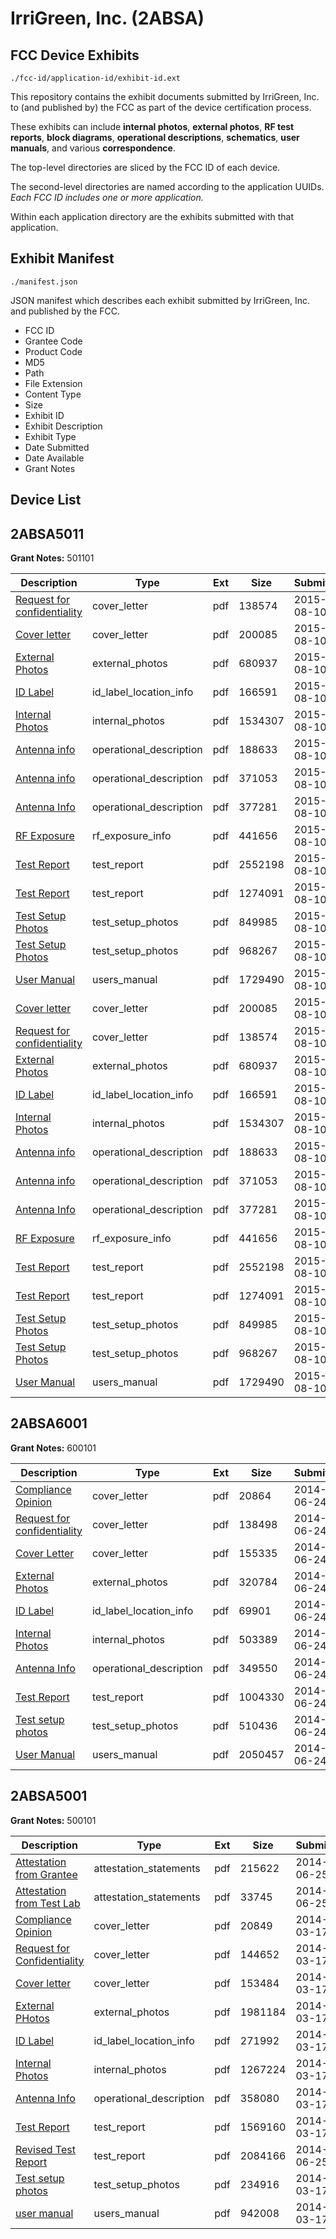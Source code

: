 # IrriGreen, Inc. (2ABSA)
## FCC Device Exhibits

```
./fcc-id/application-id/exhibit-id.ext
```

This repository contains the exhibit documents submitted by IrriGreen, Inc. to (and published by) the FCC as part of the device certification process.

These exhibits can include **internal photos**, **external photos**, **RF test reports**, **block diagrams**, **operational descriptions**, **schematics**, **user manuals**, and various **correspondence**.

The top-level directories are sliced by the FCC ID of each device.

The second-level directories are named according to the application UUIDs. *Each FCC ID includes one or more application.*

Within each application directory are the exhibits submitted with that application. 

## Exhibit Manifest

```
./manifest.json
```

JSON manifest which describes each exhibit submitted by IrriGreen, Inc. and published by the FCC.

- FCC ID
- Grantee Code
- Product Code
- MD5
- Path
- File Extension
- Content Type
- Size
- Exhibit ID
- Exhibit Description
- Exhibit Type
- Date Submitted
- Date Available
- Grant Notes

## Device List
## 2ABSA5011
**Grant Notes:** 501101

| Description | Type | Ext | Size | Submitted | Available |
| ----------- | ---- | --- | ---- | --------- | --------- |
| [Request for confidentiality](2ABSA5011/3cf1401da34e844b1cc32de88374ba66/2709490.pdf) | cover_letter | pdf | 138574 | 2015-08-10 | 2015-08-10 |
| [Cover letter](2ABSA5011/3cf1401da34e844b1cc32de88374ba66/2709488.pdf) | cover_letter | pdf | 200085 | 2015-08-10 | 2015-08-10 |
| [External Photos](2ABSA5011/3cf1401da34e844b1cc32de88374ba66/2709489.pdf) | external_photos | pdf | 680937 | 2015-08-10 | 2015-08-10 |
| [ID Label](2ABSA5011/3cf1401da34e844b1cc32de88374ba66/2709495.pdf) | id_label_location_info | pdf | 166591 | 2015-08-10 | 2015-08-10 |
| [Internal Photos](2ABSA5011/3cf1401da34e844b1cc32de88374ba66/2709494.pdf) | internal_photos | pdf | 1534307 | 2015-08-10 | 2015-08-10 |
| [Antenna info](2ABSA5011/3cf1401da34e844b1cc32de88374ba66/2709485.pdf) | operational_description | pdf | 188633 | 2015-08-10 | 2015-08-10 |
| [Antenna info](2ABSA5011/3cf1401da34e844b1cc32de88374ba66/2709486.pdf) | operational_description | pdf | 371053 | 2015-08-10 | 2015-08-10 |
| [Antenna Info](2ABSA5011/3cf1401da34e844b1cc32de88374ba66/2709487.pdf) | operational_description | pdf | 377281 | 2015-08-10 | 2015-08-10 |
| [RF Exposure](2ABSA5011/3cf1401da34e844b1cc32de88374ba66/2709497.pdf) | rf_exposure_info | pdf | 441656 | 2015-08-10 | 2015-08-10 |
| [Test Report](2ABSA5011/3cf1401da34e844b1cc32de88374ba66/2709499.pdf) | test_report | pdf | 2552198 | 2015-08-10 | 2015-08-10 |
| [Test Report](2ABSA5011/3cf1401da34e844b1cc32de88374ba66/2709500.pdf) | test_report | pdf | 1274091 | 2015-08-10 | 2015-08-10 |
| [Test Setup Photos](2ABSA5011/3cf1401da34e844b1cc32de88374ba66/2709501.pdf) | test_setup_photos | pdf | 849985 | 2015-08-10 | 2015-08-10 |
| [Test Setup Photos](2ABSA5011/3cf1401da34e844b1cc32de88374ba66/2709502.pdf) | test_setup_photos | pdf | 968267 | 2015-08-10 | 2015-08-10 |
| [User Manual](2ABSA5011/3cf1401da34e844b1cc32de88374ba66/2709503.pdf) | users_manual | pdf | 1729490 | 2015-08-10 | 2015-08-10 |
| [Cover letter](2ABSA5011/acdb96e50954b315efa48b378704d117/2709488.pdf) | cover_letter | pdf | 200085 | 2015-08-10 | 2015-08-10 |
| [Request for confidentiality](2ABSA5011/acdb96e50954b315efa48b378704d117/2709490.pdf) | cover_letter | pdf | 138574 | 2015-08-10 | 2015-08-10 |
| [External Photos](2ABSA5011/acdb96e50954b315efa48b378704d117/2709489.pdf) | external_photos | pdf | 680937 | 2015-08-10 | 2015-08-10 |
| [ID Label](2ABSA5011/acdb96e50954b315efa48b378704d117/2709495.pdf) | id_label_location_info | pdf | 166591 | 2015-08-10 | 2015-08-10 |
| [Internal Photos](2ABSA5011/acdb96e50954b315efa48b378704d117/2709494.pdf) | internal_photos | pdf | 1534307 | 2015-08-10 | 2015-08-10 |
| [Antenna info](2ABSA5011/acdb96e50954b315efa48b378704d117/2709485.pdf) | operational_description | pdf | 188633 | 2015-08-10 | 2015-08-10 |
| [Antenna info](2ABSA5011/acdb96e50954b315efa48b378704d117/2709486.pdf) | operational_description | pdf | 371053 | 2015-08-10 | 2015-08-10 |
| [Antenna Info](2ABSA5011/acdb96e50954b315efa48b378704d117/2709487.pdf) | operational_description | pdf | 377281 | 2015-08-10 | 2015-08-10 |
| [RF Exposure](2ABSA5011/acdb96e50954b315efa48b378704d117/2709497.pdf) | rf_exposure_info | pdf | 441656 | 2015-08-10 | 2015-08-10 |
| [Test Report](2ABSA5011/acdb96e50954b315efa48b378704d117/2709499.pdf) | test_report | pdf | 2552198 | 2015-08-10 | 2015-08-10 |
| [Test Report](2ABSA5011/acdb96e50954b315efa48b378704d117/2709500.pdf) | test_report | pdf | 1274091 | 2015-08-10 | 2015-08-10 |
| [Test Setup Photos](2ABSA5011/acdb96e50954b315efa48b378704d117/2709501.pdf) | test_setup_photos | pdf | 849985 | 2015-08-10 | 2015-08-10 |
| [Test Setup Photos](2ABSA5011/acdb96e50954b315efa48b378704d117/2709502.pdf) | test_setup_photos | pdf | 968267 | 2015-08-10 | 2015-08-10 |
| [User Manual](2ABSA5011/acdb96e50954b315efa48b378704d117/2709503.pdf) | users_manual | pdf | 1729490 | 2015-08-10 | 2015-08-10 |
## 2ABSA6001
**Grant Notes:** 600101

| Description | Type | Ext | Size | Submitted | Available |
| ----------- | ---- | --- | ---- | --------- | --------- |
| [Compliance Opinion](2ABSA6001/ce2750486bf8756c3a7d4f3e3d1e8ef1/2304601.pdf) | cover_letter | pdf | 20864 | 2014-06-24 | 2014-06-24 |
| [Request for confidentiality](2ABSA6001/ce2750486bf8756c3a7d4f3e3d1e8ef1/2304603.pdf) | cover_letter | pdf | 138498 | 2014-06-24 | 2014-06-24 |
| [Cover Letter](2ABSA6001/ce2750486bf8756c3a7d4f3e3d1e8ef1/2304605.pdf) | cover_letter | pdf | 155335 | 2014-06-24 | 2014-06-24 |
| [External Photos](2ABSA6001/ce2750486bf8756c3a7d4f3e3d1e8ef1/2304602.pdf) | external_photos | pdf | 320784 | 2014-06-24 | 2014-06-24 |
| [ID Label](2ABSA6001/ce2750486bf8756c3a7d4f3e3d1e8ef1/2304607.pdf) | id_label_location_info | pdf | 69901 | 2014-06-24 | 2014-06-24 |
| [Internal Photos](2ABSA6001/ce2750486bf8756c3a7d4f3e3d1e8ef1/2304604.pdf) | internal_photos | pdf | 503389 | 2014-06-24 | 2014-06-24 |
| [Antenna Info](2ABSA6001/ce2750486bf8756c3a7d4f3e3d1e8ef1/2304600.pdf) | operational_description | pdf | 349550 | 2014-06-24 | 2014-06-24 |
| [Test Report](2ABSA6001/ce2750486bf8756c3a7d4f3e3d1e8ef1/2304611.pdf) | test_report | pdf | 1004330 | 2014-06-24 | 2014-06-24 |
| [Test setup photos](2ABSA6001/ce2750486bf8756c3a7d4f3e3d1e8ef1/2304613.pdf) | test_setup_photos | pdf | 510436 | 2014-06-24 | 2014-06-24 |
| [User Manual](2ABSA6001/ce2750486bf8756c3a7d4f3e3d1e8ef1/2304614.pdf) | users_manual | pdf | 2050457 | 2014-06-24 | 2014-06-24 |
## 2ABSA5001
**Grant Notes:** 500101

| Description | Type | Ext | Size | Submitted | Available |
| ----------- | ---- | --- | ---- | --------- | --------- |
| [Attestation from Grantee](2ABSA5001/606be78f48addeb165257140baefa869/2306411.pdf) | attestation_statements | pdf | 215622 | 2014-06-25 | 2014-03-17 |
| [Attestation from Test Lab](2ABSA5001/606be78f48addeb165257140baefa869/2306412.pdf) | attestation_statements | pdf | 33745 | 2014-06-25 | 2014-03-17 |
| [Compliance Opinion](2ABSA5001/606be78f48addeb165257140baefa869/2217445.pdf) | cover_letter | pdf | 20849 | 2014-03-17 | 2014-03-17 |
| [Request for Confidentiality](2ABSA5001/606be78f48addeb165257140baefa869/2217447.pdf) | cover_letter | pdf | 144652 | 2014-03-17 | 2014-03-17 |
| [Cover letter](2ABSA5001/606be78f48addeb165257140baefa869/2217449.pdf) | cover_letter | pdf | 153484 | 2014-03-17 | 2014-03-17 |
| [External PHotos](2ABSA5001/606be78f48addeb165257140baefa869/2217446.pdf) | external_photos | pdf | 1981184 | 2014-03-17 | 2014-03-17 |
| [ID Label](2ABSA5001/606be78f48addeb165257140baefa869/2217450.pdf) | id_label_location_info | pdf | 271992 | 2014-03-17 | 2014-03-17 |
| [Internal Photos](2ABSA5001/606be78f48addeb165257140baefa869/2217448.pdf) | internal_photos | pdf | 1267224 | 2014-03-17 | 2014-03-17 |
| [Antenna Info](2ABSA5001/606be78f48addeb165257140baefa869/2217443.pdf) | operational_description | pdf | 358080 | 2014-03-17 | 2014-03-17 |
| [Test Report](2ABSA5001/606be78f48addeb165257140baefa869/2217453.pdf) | test_report | pdf | 1569160 | 2014-03-17 | 2014-03-17 |
| [Revised Test Report](2ABSA5001/606be78f48addeb165257140baefa869/2306413.pdf) | test_report | pdf | 2084166 | 2014-06-25 | 2014-03-17 |
| [Test setup photos](2ABSA5001/606be78f48addeb165257140baefa869/2217454.pdf) | test_setup_photos | pdf | 234916 | 2014-03-17 | 2014-03-17 |
| [user manual](2ABSA5001/606be78f48addeb165257140baefa869/2217455.pdf) | users_manual | pdf | 942008 | 2014-03-17 | 2014-03-17 |

